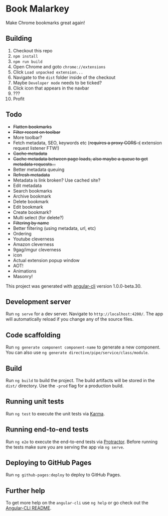 # Book Malarkey

Make Chrome bookmarks great again!

## Building

1. Checkout this repo
2. `npm install`
3. `npm run build`
4. Open Chrome and goto `chrome://extensions`
5. Click `Load unpacked extension...`
6. Navigate to the `dist` folder inside of the checkout
7. Maybe `Developer mode` needs to be ticked?
8. Click icon that appears in the navbar
9. ???
10. Profit

## Todo

* ~~Flatten bookmarks~~
* ~~Filter recent on toolbar~~
* More toolbar?
* Fetch metadata, SEO, keywords etc (~~requires a proxy CORS :(~~ extension request listener FTW!)
* ~~Cache metadata~~
* ~~Cache metadata between page loads, also maybe a queue to get metadata requests...~~
* Better metadata queuing
* ~~Refresh metadata~~
* Metadata is link broken? Use cached site?
* Edit metadata
* Search bookmarks
* Archive bookmark
* Delete bookmark
* Edit bookmark
* Create bookmark?
* Multi select (for delete?)
* ~~Filtering by name~~
* Better filtering (using metadata, url, etc)
* Ordering
* Youtube cleverness
* Amazon cleverness
* 9gag/imgur cleverness
* icon
* Actual extension popup window
* AOT!
* Animations
* Masonry!

This project was generated with [angular-cli](https://github.com/angular/angular-cli) version 1.0.0-beta.30.

## Development server
Run `ng serve` for a dev server. Navigate to `http://localhost:4200/`. The app will automatically reload if you change any of the source files.

## Code scaffolding

Run `ng generate component component-name` to generate a new component. You can also use `ng generate directive/pipe/service/class/module`.

## Build

Run `ng build` to build the project. The build artifacts will be stored in the `dist/` directory. Use the `-prod` flag for a production build.

## Running unit tests

Run `ng test` to execute the unit tests via [Karma](https://karma-runner.github.io).

## Running end-to-end tests

Run `ng e2e` to execute the end-to-end tests via [Protractor](http://www.protractortest.org/).
Before running the tests make sure you are serving the app via `ng serve`.

## Deploying to GitHub Pages

Run `ng github-pages:deploy` to deploy to GitHub Pages.

## Further help

To get more help on the `angular-cli` use `ng help` or go check out the [Angular-CLI README](https://github.com/angular/angular-cli/blob/master/README.md).
